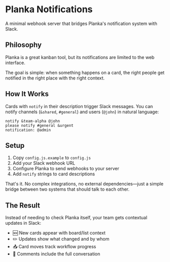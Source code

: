# Planka Notifications

A minimal webhook server that bridges Planka's notification system with Slack.

## Philosophy

Planka is a great kanban tool, but its notifications are limited to the web interface.

The goal is simple: when something happens on a card, the right people get notified in the right place with the right
context.

## How It Works

Cards with `notify` in their description trigger Slack messages. You can notify channels (`&shared`, `#general`) and
users (`@john`) in natural language:

```
notify &team-alpha @john
please notify #general &urgent
notification: @admin
```

## Setup

1. Copy `config.js.example` to `config.js`
2. Add your Slack webhook URL
3. Configure Planka to send webhooks to your server
4. Add `notify` strings to card descriptions

That's it. No complex integrations, no external dependencies—just a simple bridge between two systems that should talk
to each other.

## The Result

Instead of needing to check Planka itself, your team gets contextual updates in Slack:

- 🆕 New cards appear with board/list context
- ✏️ Updates show what changed and by whom
- 📤 Card moves track workflow progress
- 💬 Comments include the full conversation
